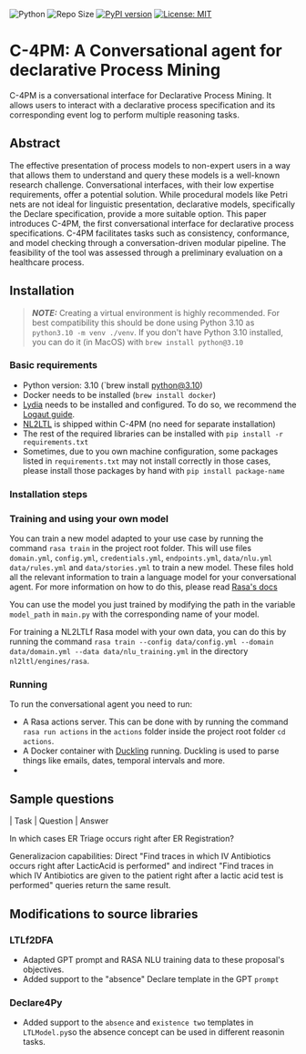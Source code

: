 ![Python](https://img.shields.io/badge/python-3.10-blue.svg)
![Repo Size](https://img.shields.io/github/repo-size/Sulstice/global-chem)
[![PyPI version](https://badge.fury.io/py/global-chem.svg)](https://badge.fury.io/py/global-chem)
[![License: MIT](https://img.shields.io/badge/License-MIT-purple.svg)](https://opensource.org/licenses/MIT)
# C-4PM: A Conversational agent for declarative Process Mining

C-4PM is a conversational interface for Declarative Process Mining. 
It allows users to interact with a declarative process specification and its corresponding event log
to perform multiple reasoning tasks.

## Abstract

The effective presentation of process models to non-expert users in a way that allows them to understand
and query these models is a well-known research challenge. Conversational interfaces, with their low
expertise requirements, offer a potential solution. While procedural models like Petri nets are not ideal
for linguistic presentation, declarative models, specifically the Declare specification, provide a more
suitable option. This paper introduces C-4PM, the first conversational interface for declarative process
specifications. C-4PM facilitates tasks such as consistency, conformance, and model checking through a
conversation-driven modular pipeline. The feasibility of the tool was assessed through a preliminary
evaluation on a healthcare process.

## Installation

> **_NOTE:_**  Creating a virtual environment is highly recommended. For best compatibility this 
> should be done using Python 3.10 as `python3.10 -m venv ./venv`. If you don't have Python 3.10 installed,
> you can do it (in MacOS) with `brew install python@3.10`

### Basic requirements

- Python version: 3.10 (`brew install python@3.10)
- Docker needs to be installed (`brew install docker`)
- [Lydia](https://github.com/whitemech/lydia) needs to be installed and configured. 
To do so, we recommend the [Logaut guide](https://pypi.org/project/logaut/).
- [NL2LTL]() is shipped within C-4PM (no need for separate installation)
- The rest of the required libraries can be installed with `pip install -r requirements.txt`
- Sometimes, due to you own machine configuration, some packages listed in  `requirements.txt` may not install correctly
in those cases, please install those packages by hand with `pip install package-name`

### Installation steps

### Training and using your own model

You can train a new model adapted to your use case by running the command `rasa train` in the project root folder.
This will use files `domain.yml`, `config.yml`, `credentials.yml`, `endpoints.yml`, `data/nlu.yml` `data/rules.yml` 
and `data/stories.yml` to train a new model.
These files hold all the relevant information to train a language model for your conversational agent. 
For more information on how to do this, please read [Rasa's docs](https://rasa.com/docs/rasa/tuning-your-model/)

You can use the model you just trained by modifying the path in the variable `model_path` in `main.py` 
with the corresponding name of your model.

For training a NL2LTLf Rasa model with your own data, you can do this by running the command 
`rasa train --config data/config.yml --domain data/domain.yml --data data/nlu_training.yml` 
in the directory `nl2ltl/engines/rasa`.

### Running

To run the conversational agent you need to run:
- A Rasa actions server. This can be done with by running the command `rasa run actions` in the `actions` folder inside the project root folder `cd actions`.
- A Docker container with [Duckling](https://hub.docker.com/r/rasa/duckling) running. 
Duckling is used to parse things like emails, dates, temporal intervals and more.
- 


## Sample questions

| Task |  Question | Answer

In which cases ER Triage occurs right after ER Registration?

Generalizacion capabilities: Direct "Find traces in which IV Antibiotics occurs right after LacticAcid is performed" and indirect "Find traces in which IV Antibiotics are given to the patient right after a lactic acid test is performed" queries return the same result. 


## Modifications to source libraries

### LTLf2DFA
- Adapted GPT prompt and RASA NLU training data to these proposal's objectives.
- Added support to the "absence" Declare template in the GPT `prompt`

### Declare4Py
- Added support to the `absence` and `existence two` templates in `LTLModel.py`so the absence concept can be used in different reasonin tasks.



